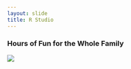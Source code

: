 ```yaml
---
layout: slide
title: R Studio
---
```

### Hours of Fun for the Whole Family
<img src="{{site.baseurl}}/assets/images/rStudio.png" style="margin: 0 auto;">

